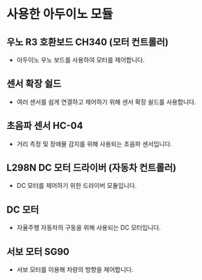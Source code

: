 # 사용한 아두이노 모듈

## 우노 R3 호환보드 CH340 (모터 컨트롤러)

- 아두이노 우노 보드를 사용하여 모터를 제어합니다.

## 센서 확장 쉴드

- 여러 센서를 쉽게 연결하고 제어하기 위해 센서 확장 쉴드를 사용합니다.

## 초음파 센서 HC-04

- 거리 측정 및 장애물 감지를 위해 사용되는 초음파 센서입니다.

## L298N DC 모터 드라이버 (자동차 컨트롤러)

- DC 모터를 제어하기 위한 드라이버 모듈입니다.

## DC 모터

- 자율주행 자동차의 구동을 위해 사용되는 DC 모터입니다.

## 서보 모터 SG90

- 서보 모터를 이용해 차량의 방향을 제어합니다.

